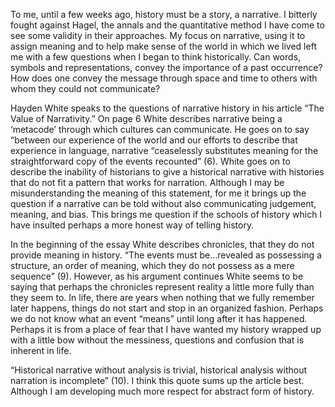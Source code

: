 To me, until a few weeks ago, history must be a story, a narrative. I bitterly fought against Hagel, the annals and the quantitative method I have come to see some validity in their approaches. My focus on narrative, using it to assign meaning and to help make sense of the world in which we lived left me with a few questions when I began to think historically. Can words, symbols and representations, convey the importance of a past occurrence? How does one convey the message through space and time to others with whom they could not communicate? 

Hayden White speaks to the questions of narrative history in his article “The Value of Narrativity.” On page 6 White describes narrative being a ‘metacode’ through which cultures can communicate. He goes on to say “between our experience of the world and our efforts to describe that experience in language, narrative “ceaselessly substitutes meaning for the straightforward copy of the events recounted” (6). White goes on to describe the inability of historians to give a historical narrative with histories that do not fit a pattern that works for narration. Although I may be misunderstanding the meaning of this statement, for me it brings up the question if a narrative can be told without also communicating judgement, meaning, and bias. This brings me question if the schools of history which I have insulted perhaps a more honest way of telling history.  

In the beginning of the essay White describes chronicles, that they do not provide meaning in history.   “The events must be…revealed as possessing a structure, an order of meaning, which they do not possess as a mere sequence” (9). However, as his argument continues White seems to be saying that perhaps the chronicles represent reality a little more fully than they seem to. In life, there are years when nothing that we fully remember later happens, things do not start and stop in an organized fashion. Perhaps we do not know what an event “means” until long after it has happened.  Perhaps it is from a place of fear that I have wanted my history wrapped up with a little bow without the messiness, questions and confusion that is inherent in life. 

“Historical narrative without analysis is trivial, historical analysis without narration is incomplete” (10). I think this quote sums up the article best. Although I am developing much more respect for abstract form of history.
